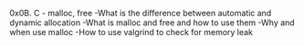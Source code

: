 0x0B. C - malloc, free
	-What is the difference between automatic and dynamic allocation
	-What is malloc and free and how to use them
	-Why and when use malloc
	-How to use valgrind to check for memory leak
